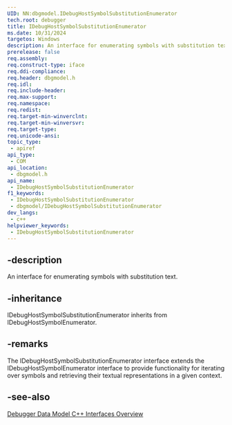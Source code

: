 ```yaml
---
UID: NN:dbgmodel.IDebugHostSymbolSubstitutionEnumerator
tech.root: debugger
title: IDebugHostSymbolSubstitutionEnumerator
ms.date: 10/31/2024
targetos: Windows
description: An interface for enumerating symbols with substitution text. (dbgmodel.h)
prerelease: false
req.assembly: 
req.construct-type: iface
req.ddi-compliance: 
req.header: dbgmodel.h
req.idl: 
req.include-header: 
req.max-support: 
req.namespace: 
req.redist: 
req.target-min-winverclnt: 
req.target-min-winversvr: 
req.target-type: 
req.unicode-ansi: 
topic_type:
 - apiref
api_type:
 - COM
api_location:
 - dbgmodel.h
api_name:
 - IDebugHostSymbolSubstitutionEnumerator
f1_keywords:
 - IDebugHostSymbolSubstitutionEnumerator
 - dbgmodel/IDebugHostSymbolSubstitutionEnumerator
dev_langs:
 - c++
helpviewer_keywords:
 - IDebugHostSymbolSubstitutionEnumerator
---
```


## -description

An interface for enumerating symbols with substitution text.

## -inheritance

IDebugHostSymbolSubstitutionEnumerator inherits from IDebugHostSymbolEnumerator.

## -remarks

The IDebugHostSymbolSubstitutionEnumerator interface extends the IDebugHostSymbolEnumerator interface to provide functionality for iterating over symbols and retrieving their textual representations in a given context.

## -see-also

[Debugger Data Model C++ Interfaces Overview](/windows-hardware/drivers/debugger/data-model-cpp-overview)